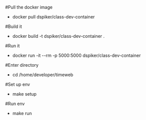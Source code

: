 #Pull the docker image
- docker pull dspiker/class-dev-container

#Build it
- docker build -t dspiker/class-dev-container .

#Run it
- docker run -it --rm -p 5000:5000 dspiker/class-dev-container

#Enter directory
- cd /home/developer/timeweb

#Set up env
- make setup

#Run env
- make run


